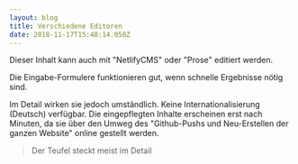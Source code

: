 ```yaml
---
layout: blog
title: Verschiedene Editoren
date: 2018-11-17T15:48:14.050Z
---
```

Dieser Inhalt kann auch mit "NetlifyCMS" oder "Prose" editiert werden.

Die Eingabe-Formulere funktionieren gut, wenn schnelle Ergebnisse nötig sind.

Im Detail wirken sie jedoch umständlich. Keine Internationalisierung (Deutsch) verfügbar. Die eingepflegten Inhalte erscheinen erst nach Minuten, da sie über den Umweg des "Github-Pushs und Neu-Erstellen der ganzen Website" online gestellt werden.
> Der Teufel steckt meist im Detail
